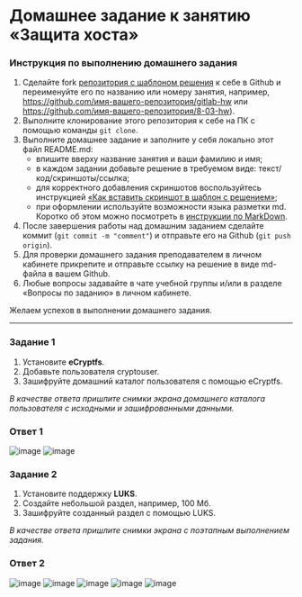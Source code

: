 # Домашнее задание к занятию  «Защита хоста»

### Инструкция по выполнению домашнего задания

1. Сделайте fork [репозитория c шаблоном решения](https://github.com/netology-code/sys-pattern-homework) к себе в Github и переименуйте его по названию или номеру занятия, например, https://github.com/имя-вашего-репозитория/gitlab-hw или https://github.com/имя-вашего-репозитория/8-03-hw).
2. Выполните клонирование этого репозитория к себе на ПК с помощью команды `git clone`.
3. Выполните домашнее задание и заполните у себя локально этот файл README.md:
   - впишите вверху название занятия и ваши фамилию и имя;
   - в каждом задании добавьте решение в требуемом виде: текст/код/скриншоты/ссылка;
   - для корректного добавления скриншотов воспользуйтесь инструкцией [«Как вставить скриншот в шаблон с решением»](https://github.com/netology-code/sys-pattern-homework/blob/main/screen-instruction.md);
   - при оформлении используйте возможности языка разметки md. Коротко об этом можно посмотреть в [инструкции по MarkDown](https://github.com/netology-code/sys-pattern-homework/blob/main/md-instruction.md).
4. После завершения работы над домашним заданием сделайте коммит (`git commit -m "comment"`) и отправьте его на Github (`git push origin`).
5. Для проверки домашнего задания преподавателем в личном кабинете прикрепите и отправьте ссылку на решение в виде md-файла в вашем Github.
6. Любые вопросы задавайте в чате учебной группы и/или в разделе «Вопросы по заданию» в личном кабинете.

Желаем успехов в выполнении домашнего задания.

------

### Задание 1

1. Установите **eCryptfs**.
2. Добавьте пользователя cryptouser.
3. Зашифруйте домашний каталог пользователя с помощью eCryptfs.


*В качестве ответа  пришлите снимки экрана домашнего каталога пользователя с исходными и зашифрованными данными.*  

### Ответ 1

![image](https://github.com/netology-code/sdb-homeworks/assets/129361495/93eca9df-19a9-46d9-8c6f-e88d03b11a67)
![image](https://github.com/netology-code/sdb-homeworks/assets/129361495/60bf8e4e-ef78-41b7-817e-3c9b1edb7635)

### Задание 2

1. Установите поддержку **LUKS**.
2. Создайте небольшой раздел, например, 100 Мб.
3. Зашифруйте созданный раздел с помощью LUKS.

*В качестве ответа пришлите снимки экрана с поэтапным выполнением задания.*

### Ответ 2

![image](https://github.com/bezymel/sdb-homeworks/assets/129361495/dd548f25-2246-47bc-8a79-90f8b11a1da3)
![image](https://github.com/bezymel/sdb-homeworks/assets/129361495/91d1da07-21eb-4e74-b600-4c7977cf0925)
![image](https://github.com/bezymel/sdb-homeworks/assets/129361495/2639711d-d118-4c46-9b2a-2b3130fad8a6)
![image](https://github.com/bezymel/sdb-homeworks/assets/129361495/c621830f-d675-4cd5-87e2-86a3bf1b0f8e)
![image](https://github.com/bezymel/sdb-homeworks/assets/129361495/4727df73-ec7e-48e0-9bb1-277bc9cd803f)

